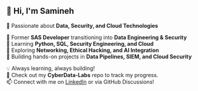 ## 👋 Hi, I'm Samineh
🚀 Passionate about **Data, Security, and Cloud Technologies**  

🔹 Former **SAS Developer** transitioning into **Data Engineering & Security**  
🔹 Learning **Python, SQL, Security Engineering, and Cloud**  
🔹 Exploring **Networking, Ethical Hacking, and AI Integration**  
🔹 Building hands-on projects in **Data Pipelines, SIEM, and Cloud Security**  

💡 Always learning, always building!  
📌 Check out my **CyberData-Labs** repo to track my progress.  
📫 Connect with me on [LinkedIn](https://www.linkedin.com/in/samineh-hosseini/) or via GitHub Discussions!  
